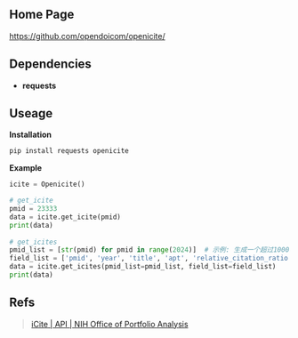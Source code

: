 ## Home Page
https://github.com/opendoicom/openicite/


## Dependencies
- **requests**



## Useage

**Installation**
```bash
pip install requests openicite
```

**Example**
```python
icite = Openicite()

# get_icite
pmid = 23333
data = icite.get_icite(pmid)
print(data)
    
# get_icites
pmid_list = [str(pmid) for pmid in range(2024)]  # 示例: 生成一个超过1000个PMID的列表
field_list = ['pmid', 'year', 'title', 'apt', 'relative_citation_ratio', 'cited_by_clin']
data = icite.get_icites(pmid_list=pmid_list, field_list=field_list)
print(data)
```



## Refs
> [iCite | API | NIH Office of Portfolio Analysis](https://icite.od.nih.gov/api)
